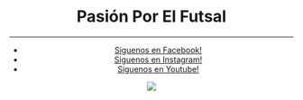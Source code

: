<html> 
  <head> <title>PasionPorElFutsal</title>
<body> 
  <h1>Pasión Por El Futsal</h1>
  <hr/>
    </body>
    <body align="center">
       <nav>
           <ul>
               <li><a href="https://web.facebook.com/pasionporelfutsal/?_rdc=1&_rdr" target="_blank">Siguenos en Facebook!</a></li>
               <li><a href="https://www.instagram.com/pasionporelfutsal/?hl=es" target="_blank">Siguenos en Instagram!</a></li>
               <li><a href="https://www.youtube.com/channel/UCXkBjGCDqkHGSCXgcjPS47g" target="_blank">Siguenos en Youtube!</a></li>
           </ul>
  <img src="https://scontent.fscl13-1.fna.fbcdn.net/v/t1.6435-1/s148x148/38411730_286037638619102_646017640287961088_n.png?_nc_cat=108&ccb=1-5&_nc_sid=1eb0c7&_nc_eui2=AeFvSwBstxcBSR0X6z5xwUEibSXCJAak1qhtJcIkBqTWqIwh0MiwaWgoxu6dNCVDDkt6KavdhAdq2kEX-cSRp2uD&_nc_ohc=nTAsg1RU0K4AX8qFR8P&_nc_ht=scontent.fscl13-1.fna&oh=6ddeda6147ec6cf505d902766281a31f&oe=61524C27">
      </body>
  
</html>
  
